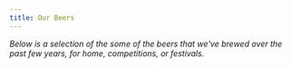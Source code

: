 ```yaml
---
title: Our Beers
---
```


*Below is a selection of the some of the beers that we've brewed over the past few years, for home, competitions, or festivals.*
